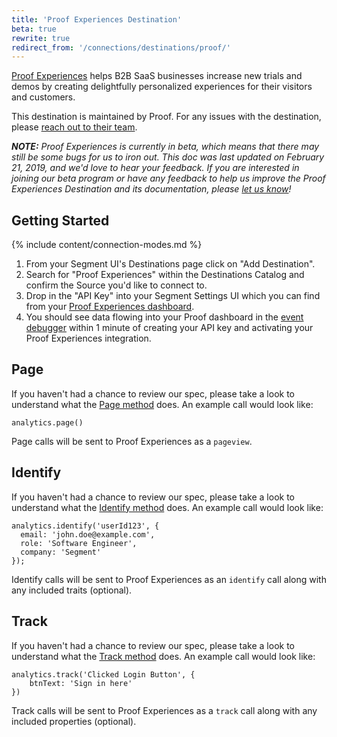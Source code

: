 ```yaml
---
title: 'Proof Experiences Destination'
beta: true
rewrite: true
redirect_from: '/connections/destinations/proof/'
---
```


[Proof Experiences](https://useproof.com/experiences?utm_source=segmentio&utm_medium=docs&utm_campaign=partners) helps B2B SaaS businesses increase new trials and demos by creating delightfully personalized experiences for their visitors and customers.

This destination is maintained by Proof. For any issues with the destination, please [reach out to their team](mailto:help@useproof.com).

_**NOTE:** Proof Experiences is currently in beta, which means that there may still be some bugs for us to iron out. This doc was last updated on February 21, 2019, and we'd love to hear your feedback. If you are interested in joining our beta program or have any feedback to help us improve the Proof Experiences Destination and its documentation, please [let us know](mailto:help@useproof.com)!_


## Getting Started

{% include content/connection-modes.md %}

1. From your Segment UI's Destinations page click on "Add Destination".
2. Search for "Proof Experiences" within the Destinations Catalog and confirm the Source you'd like to connect to.
3. Drop in the "API Key" into your Segment Settings UI which you can find from your [Proof Experiences dashboard](https://app.proof-x.com/account/apikeys).
4. You should see data flowing into your Proof dashboard in the [event debugger](https://app.proof-x.com/settings/events) within 1 minute of creating your API key and activating your Proof Experiences integration.


## Page

If you haven't had a chance to review our spec, please take a look to understand what the [Page method](https://segment.com/docs/connections/spec/page/) does. An example call would look like:

```
analytics.page()
```

Page calls will be sent to Proof Experiences as a `pageview`.


## Identify

If you haven't had a chance to review our spec, please take a look to understand what the [Identify method](https://segment.com/docs/connections/spec/identify/) does. An example call would look like:

```
analytics.identify('userId123', {
  email: 'john.doe@example.com',
  role: 'Software Engineer',
  company: 'Segment'
});
```

Identify calls will be sent to Proof Experiences as an `identify` call along with any included traits (optional).


## Track

If you haven't had a chance to review our spec, please take a look to understand what the [Track method](https://segment.com/docs/connections/spec/track/) does. An example call would look like:

```
analytics.track('Clicked Login Button', {
    btnText: 'Sign in here'
})
```

Track calls will be sent to Proof Experiences as a `track` call along with any included properties (optional).
